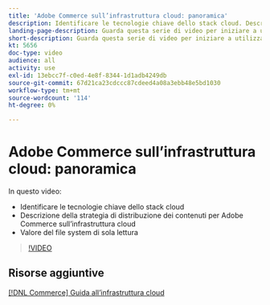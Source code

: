 ```yaml
---
title: 'Adobe Commerce sull’infrastruttura cloud: panoramica'
description: Identificare le tecnologie chiave dello stack cloud​. Descrivi la strategia di distribuzione dei contenuti per Adobe Commerce. Valore del file system di sola lettura.
landing-page-description: Guarda questa serie di video per iniziare a utilizzare l’infrastruttura cloud utilizzata per la distribuzione e la gestione di Adobe Commerce.
short-description: Guarda questa serie di video per iniziare a utilizzare l’infrastruttura cloud utilizzata per la distribuzione e la gestione di Adobe Commerce.
kt: 5656
doc-type: video
audience: all
activity: use
exl-id: 13ebcc7f-c0ed-4e8f-8344-1d1adb4249db
source-git-commit: 67d21ca23cdccc87cdeed4a08a3ebb48e5bd1030
workflow-type: tm+mt
source-wordcount: '114'
ht-degree: 0%

---
```


# Adobe Commerce sull’infrastruttura cloud: panoramica

In questo video:

- Identificare le tecnologie chiave dello stack cloud&#x200B;
- Descrizione della strategia di distribuzione dei contenuti per Adobe Commerce sull’infrastruttura cloud
- Valore del file system di sola lettura

>[!VIDEO](https://video.tv.adobe.com/v/35298?quality=12&learn=on)

## Risorse aggiuntive

[[!DNL Commerce] Guida all’infrastruttura cloud](https://experienceleague.adobe.com/docs/commerce-cloud-service/user-guide/overview.html)
